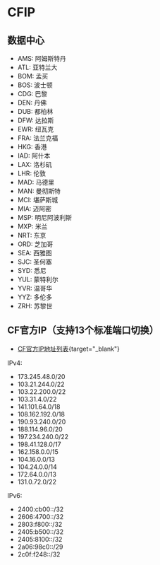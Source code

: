 # CFIP

## 数据中心

- AMS: 阿姆斯特丹
- ATL: 亚特兰大
- BOM: 孟买
- BOS: 波士顿
- CDG: 巴黎
- DEN: 丹佛
- DUB: 都柏林
- DFW: 达拉斯
- EWR: 纽瓦克
- FRA: 法兰克福
- HKG: 香港
- IAD: 阿什本
- LAX: 洛杉矶
- LHR: 伦敦
- MAD: 马德里
- MAN: 曼彻斯特
- MCI: 堪萨斯城
- MIA: 迈阿密
- MSP: 明尼阿波利斯
- MXP: 米兰
- NRT: 东京
- ORD: 芝加哥
- SEA: 西雅图
- SJC: 圣何塞
- SYD: 悉尼
- YUL: 蒙特利尔
- YVR: 温哥华
- YYZ: 多伦多
- ZRH: 苏黎世

## CF官方IP（支持13个标准端口切换）

- [CF官方IP地址列表](https://www.cloudflare.com/zh-cn/ips/){target="_blank"}

IPv4:
- 173.245.48.0/20
- 103.21.244.0/22
- 103.22.200.0/22
- 103.31.4.0/22
- 141.101.64.0/18
- 108.162.192.0/18
- 190.93.240.0/20
- 188.114.96.0/20
- 197.234.240.0/22
- 198.41.128.0/17
- 162.158.0.0/15
- 104.16.0.0/13
- 104.24.0.0/14
- 172.64.0.0/13
- 131.0.72.0/22

IPv6:
- 2400:cb00::/32
- 2606:4700::/32
- 2803:f800::/32
- 2405:b500::/32
- 2405:8100::/32
- 2a06:98c0::/29
- 2c0f:f248::/32
